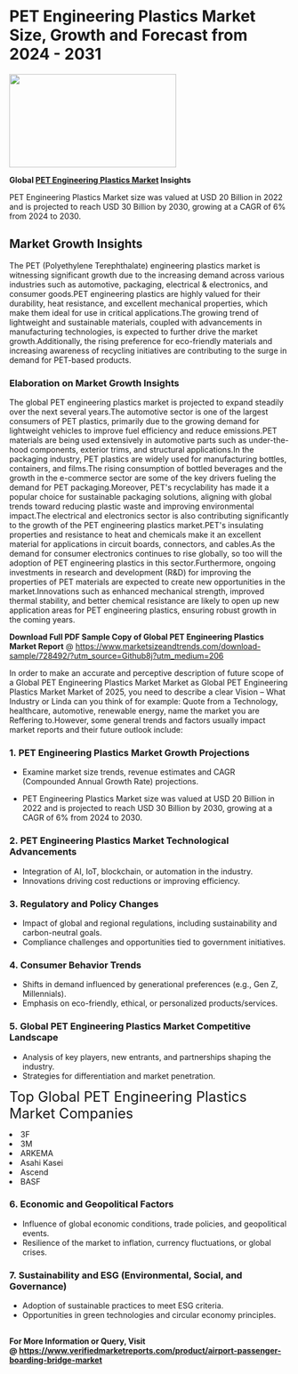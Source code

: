 <H1>PET Engineering Plastics Market Size, Growth and Forecast from 2024 - 2031</H1><img class="aligncenter size-medium wp-image-584254" src="https://thirdeyenews.in/wp-content/uploads/2024/09/Global-Market-Research-300x168.jpeg" alt="" width="300" height="168" /><p><strong>Global&nbsp;<a href="https://www.marketsizeandtrends.com/download-sample/728492/?utm_source=Github8j?utm_medium=206">PET Engineering Plastics Market</a> Insights</strong></p><p>PET Engineering Plastics Market size was valued at USD 20 Billion in 2022 and is projected to reach USD 30 Billion by 2030, growing at a CAGR of 6% from 2024 to 2030.</p><p><h2>Market Growth Insights</h2> The PET (Polyethylene Terephthalate) engineering plastics market is witnessing significant growth due to the increasing demand across various industries such as automotive, packaging, electrical & electronics, and consumer goods.PET engineering plastics are highly valued for their durability, heat resistance, and excellent mechanical properties, which make them ideal for use in critical applications.The growing trend of lightweight and sustainable materials, coupled with advancements in manufacturing technologies, is expected to further drive the market growth.Additionally, the rising preference for eco-friendly materials and increasing awareness of recycling initiatives are contributing to the surge in demand for PET-based products. <h3>Elaboration on Market Growth Insights</h3> The global PET engineering plastics market is projected to expand steadily over the next several years.The automotive sector is one of the largest consumers of PET plastics, primarily due to the growing demand for lightweight vehicles to improve fuel efficiency and reduce emissions.PET materials are being used extensively in automotive parts such as under-the-hood components, exterior trims, and structural applications.In the packaging industry, PET plastics are widely used for manufacturing bottles, containers, and films.The rising consumption of bottled beverages and the growth in the e-commerce sector are some of the key drivers fueling the demand for PET packaging.Moreover, PET's recyclability has made it a popular choice for sustainable packaging solutions, aligning with global trends toward reducing plastic waste and improving environmental impact.The electrical and electronics sector is also contributing significantly to the growth of the PET engineering plastics market.PET's insulating properties and resistance to heat and chemicals make it an excellent material for applications in circuit boards, connectors, and cables.As the demand for consumer electronics continues to rise globally, so too will the adoption of PET engineering plastics in this sector.Furthermore, ongoing investments in research and development (R&D) for improving the properties of PET materials are expected to create new opportunities in the market.Innovations such as enhanced mechanical strength, improved thermal stability, and better chemical resistance are likely to open up new application areas for PET engineering plastics, ensuring robust growth in the coming years.</p><p><span class=""><strong>Download Full PDF Sample Copy of Global PET Engineering Plastics Market Report</strong> @ <a href="https://www.marketsizeandtrends.com/download-sample/728492/?utm_source=Github8j?utm_medium=206" target="_blank">https://www.marketsizeandtrends.com/download-sample/728492/?utm_source=Github8j?utm_medium=206</a></span></p><p>In order to make an accurate and perceptive description of future scope of a Global&nbsp;PET Engineering Plastics Market Market as Global&nbsp;PET Engineering Plastics Market Market of 2025, you need to describe a clear Vision &ndash; What Industry or Linda can you think of for example: Quote from a Technology, healthcare, automotive, renewable energy, name the market you are Reffering to.However, some general trends and factors usually impact market reports and their future outlook include:</p><h3>1.&nbsp;<strong>PET Engineering Plastics Market Growth Projections</strong></h3><ul><li>Examine market size trends, revenue estimates and CAGR (Compounded Annual Growth Rate) projections.</li><li><p>PET Engineering Plastics Market size was valued at USD 20 Billion in 2022 and is projected to reach USD 30 Billion by 2030, growing at a CAGR of 6% from 2024 to 2030.</p></li></ul><h3>2.&nbsp;<strong>PET Engineering Plastics Market Technological Advancements</strong></h3><ul><li>Integration of AI, IoT, blockchain, or automation in the industry.</li><li>Innovations driving cost reductions or improving efficiency.</li></ul><h3>3.&nbsp;<strong>Regulatory and Policy Changes</strong></h3><ul><li>Impact of global and regional regulations, including sustainability and carbon-neutral goals.</li><li>Compliance challenges and opportunities tied to government initiatives.</li></ul><h3>4.&nbsp;<strong>Consumer Behavior Trends</strong></h3><ul><li>Shifts in demand influenced by generational preferences (e.g., Gen Z, Millennials).</li><li>Emphasis on eco-friendly, ethical, or personalized products/services.</li></ul><h3>5.&nbsp;<strong>Global PET Engineering Plastics Market Competitive Landscape</strong></h3><ul><li>Analysis of key players, new entrants, and partnerships shaping the industry.</li><li>Strategies for differentiation and market penetration.</li></ul><p data-pm-slice="1 1 []"><span style="color: inherit; font-family: inherit; font-size: 25px;">Top Global PET Engineering Plastics Market Companies</span></p><div class="" data-test-id=""><p><li>3F</li><li> 3M</li><li> ARKEMA</li><li> Asahi Kasei</li><li> Ascend</li><li> BASF</li></p></div><h3>6.&nbsp;<strong>Economic and Geopolitical Factors</strong></h3><ul><li>Influence of global economic conditions, trade policies, and geopolitical events.</li><li>Resilience of the market to inflation, currency fluctuations, or global crises.</li></ul><h3>7.&nbsp;<strong>Sustainability and ESG (Environmental, Social, and Governance)</strong></h3><ul><li>Adoption of sustainable practices to meet ESG criteria.</li><li>Opportunities in green technologies and circular economy principles.</li></ul><h2><strong style="font-size: 14px;">For More Information or Query, Visit @&nbsp;</strong><a style="background-color: #ffffff; font-size: 14px;" href="https://www.marketsizeandtrends.com/report/pet-engineering-plastics-market/" target="_blank">https://www.verifiedmarketreports.com/product/airport-passenger-boarding-bridge-market</a></h2>